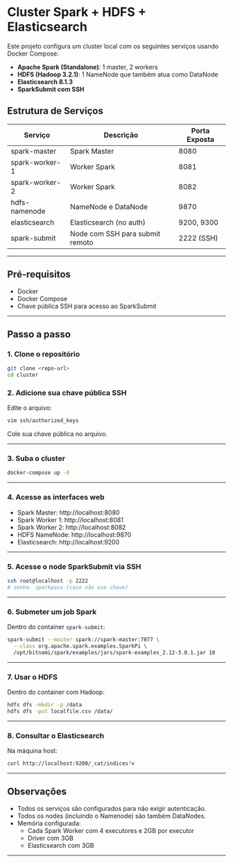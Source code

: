# Cluster Spark + HDFS + Elasticsearch

Este projeto configura um cluster local com os seguintes serviços usando Docker Compose:

- **Apache Spark (Standalone)**: 1 master, 2 workers
- **HDFS (Hadoop 3.2.1)**: 1 NameNode que também atua como DataNode
- **Elasticsearch 8.1.3**
- **SparkSubmit com SSH**

## Estrutura de Serviços

| Serviço         | Descrição                         | Porta Exposta         |
|-----------------|-----------------------------------|------------------------|
| spark-master    | Spark Master                      | 8080                   |
| spark-worker-1  | Worker Spark                      | 8081                   |
| spark-worker-2  | Worker Spark                      | 8082                   |
| hdfs-namenode   | NameNode e DataNode               | 9870                   |
| elasticsearch   | Elasticsearch (no auth)           | 9200, 9300             |
| spark-submit    | Node com SSH para submit remoto   | 2222 (SSH)             |

---

## Pré-requisitos

- Docker
- Docker Compose
- Chave pública SSH para acesso ao SparkSubmit

---

## Passo a passo

### 1. Clone o repositório

```bash
git clone <repo-url>
cd cluster
```

### 2. Adicione sua chave pública SSH

Edite o arquivo:

```bash
vim ssh/authorized_keys
```

Cole sua chave pública no arquivo.

---

### 3. Suba o cluster

```bash
docker-compose up -d
```

---

### 4. Acesse as interfaces web

- Spark Master: http://localhost:8080
- Spark Worker 1: http://localhost:8081
- Spark Worker 2: http://localhost:8082
- HDFS NameNode: http://localhost:9870
- Elasticsearch: http://localhost:9200

---

### 5. Acesse o node SparkSubmit via SSH

```bash
ssh root@localhost -p 2222
# senha: sparkpass (caso não use chave)
```

---

### 6. Submeter um job Spark

Dentro do container `spark-submit`:

```bash
spark-submit --master spark://spark-master:7077 \
  --class org.apache.spark.examples.SparkPi \
  /opt/bitnami/spark/examples/jars/spark-examples_2.12-3.0.1.jar 10
```

---

### 7. Usar o HDFS

Dentro do container com Hadoop:

```bash
hdfs dfs -mkdir -p /data
hdfs dfs -put localfile.csv /data/
```

---

### 8. Consultar o Elasticsearch

Na máquina host:

```bash
curl http://localhost:9200/_cat/indices?v
```

---

## Observações

- Todos os serviços são configurados para não exigir autenticação.
- Todos os nodes (incluindo o Namenode) são também DataNodes.
- Memória configurada:
  - Cada Spark Worker com 4 executores e 2GB por executor
  - Driver com 3GB
  - Elasticsearch com 3GB

---